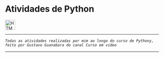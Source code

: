 # Atividades de Python

<p>
    <img 
        alt="HTML" 
        title="HTML" 
        width="33px"
        style="vertical-align: middle; margin-right: 10px;" 
        src="https://cdn.jsdelivr.net/gh/devicons/devicon@latest/icons/python/python-original-wordmark.svg" 
    />
</p>

---

*`Todas as atividades realizadas por mim ao longo do curso de Pythony, feito por Gustavo Guanabara do canal Curso em video`*

---